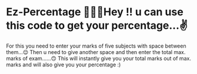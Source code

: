 # Ez-Percentage 🙋🏻‍♂️Hey !! u can use this code to get your percentage...✌️
For this you need to enter your marks of five subjects with space between them...😌
Then u need to give another space and then enter the total max. marks of exam......🙃
This will instantly give you your total marks out of max. marks and will also give you your percentage :)
